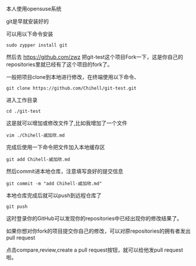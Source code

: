 本人使用opensuse系统

git是早就安装好的

可以用以下命令安装

`sudo zypper install git`

然后去 https://github.com/zwz 把git-test这个项目Fork一下，这是你自己的repositories里就已经有了这个项目的fork了。

一般把项目clone到本地进行修改，在终端使用以下命令、

`git clone https://github.com/Chihell/git-test.git`

进入工作目录

`cd ./git-test`

这是就可以增加或修改文件了,比如我增加了一个文件

`vim ./Chihell-戚加欣.md`

完成后使用一下命令把文件加入本地缓存区

`git add Chihell-戚加欣.md`

然后commit进本地仓库，注意填写良好的提交信息

`git commit -m "add Chihell-戚加欣.md"`

本地仓库完成后就可以push到远程仓库了

`git push`

这时登录你的GitHub可以发现你的repositories中已经出现你的修改结果了。

如果你想对你fork的项目提交你自己的修改，可以对原repositories的拥有者发出pull request

点击compare,review,create a pull request按钮，就可以给他发pull request啦。
